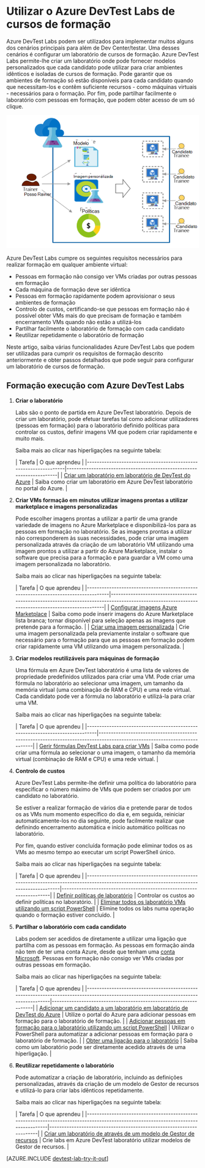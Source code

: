 <properties
    pageTitle="Utilizar o Azure DevTest Labs de cursos de formação | Microsoft Azure"
    description="Saiba como utilizar o Azure DevTest Labs para cenários de formação."
    services="devtest-lab,virtual-machines"
    documentationCenter="na"
    authors="steved0x"
    manager="douge"
    editor=""/>

<tags
    ms.service="devtest-lab"
    ms.workload="na"
    ms.tgt_pltfrm="na"
    ms.devlang="na"
    ms.topic="article"
    ms.date="09/12/2016"
    ms.author="sdanie"/>

# <a name="use-azure-devtest-labs-for-training"></a>Utilizar o Azure DevTest Labs de cursos de formação

Azure DevTest Labs podem ser utilizados para implementar muitos alguns dos cenários principais para além de Dev Center/testar. Uma desses cenários é configurar um laboratório de cursos de formação. Azure DevTest Labs permite-lhe criar um laboratório onde pode fornecer modelos personalizados que cada candidato pode utilizar para criar ambientes idênticos e isoladas de cursos de formação. Pode garantir que os ambientes de formação só estão disponíveis para cada candidato quando que necessitam-los e contêm suficiente recursos - como máquinas virtuais - necessários para o formação. Por fim, pode partilhar facilmente o laboratório com pessoas em formação, que podem obter acesso de um só clique.   

![Utilizar DevTest Labs de cursos de formação](./media/devtest-lab-training-lab/devtest-lab-training.png)

Azure DevTest Labs cumpre os seguintes requisitos necessários para realizar formação em qualquer ambiente virtual: 


-   Pessoas em formação não consigo ver VMs criadas por outras pessoas em formação
-   Cada máquina de formação deve ser idêntica
-   Pessoas em formação rapidamente podem aprovisionar o seus ambientes de formação
-   Controlo de custos, certificando-se que pessoas em formação não é possível obter VMs mais do que precisam de formação e também encerramento VMs quando não estão a utilizá-los
-   Partilhar facilmente o laboratório de formação com cada candidato
-   Reutilizar repetidamente o laboratório de formação


Neste artigo, saiba várias funcionalidades Azure DevTest Labs que podem ser utilizadas para cumprir os requisitos de formação descrito anteriormente e obter passos detalhados que pode seguir para configurar um laboratório de cursos de formação.  


## <a name="implementing-training-with-azure-devtest-labs"></a>Formação execução com Azure DevTest Labs

1. **Criar o laboratório** 

    Labs são o ponto de partida em Azure DevTest laboratório. Depois de criar um laboratório, pode efetuar tarefas tal como adicionar utilizadores (pessoas em formação) para o laboratório definido políticas para controlar os custos, definir imagens VM que podem criar rapidamente e muito mais.   

    Saiba mais ao clicar nas hiperligações na seguinte tabela:

  	| Tarefa                                                            | O que aprendeu                                                    |
|-----------------------------------------------------------------|----------------------------------------------------------------------|
| [Criar um laboratório em laboratório de DevTest do Azure](devtest-lab-create-lab.md) | Saiba como criar um laboratório em Azure DevTest laboratório no portal do Azure. |

2. **Criar VMs formação em minutos utilizar imagens prontas a utilizar marketplace e imagens personalizadas** 
    
    Pode escolher imagens prontas a utilizar a partir de uma grande variedade de imagens no Azure Marketplace e disponibilizá-los para as pessoas em formação no laboratório. Se as imagens prontas a utilizar não corresponderem às suas necessidades, pode criar uma imagem personalizada através da criação de um laboratório VM utilizando uma imagem prontos a utilizar a partir do Azure Marketplace, instalar o software que precisa para a formação e para guardar a VM como uma imagem personalizada no laboratório. 

    Saiba mais ao clicar nas hiperligações na seguinte tabela:

  	| Tarefa                                                                              | O que aprendeu                                                                                                                                  |
|-----------------------------------------------------------------------------------|-------------------------------------------------------------------------------------------------------------------------------------------------|
| [Configurar imagens Azure Marketplace](devtest-lab-configure-marketplace-images.md) | Saiba como pode inserir imagens do Azure Marketplace lista branca; tornar disponível para seleção apenas as imagens que pretende para a formação.                 |
| [Criar uma imagem personalizada](devtest-lab-create-template.md)                           | Crie uma imagem personalizada pela previamente instalar o software que necessário para o formação para que as pessoas em formação podem criar rapidamente uma VM utilizando uma imagem personalizada. |

3. **Criar modelos reutilizáveis para máquinas de formação** 

    Uma fórmula em Azure DevTest laboratório é uma lista de valores de propriedade predefinidos utilizados para criar uma VM. Pode criar uma fórmula no laboratório ao selecionar uma imagem, um tamanho da memória virtual (uma combinação de RAM e CPU) e uma rede virtual. Cada candidato pode ver a fórmula no laboratório e utilizá-la para criar uma VM. 

    Saiba mais ao clicar nas hiperligações na seguinte tabela:

  	| Tarefa                                                                         | O que aprendeu                                                                                                          |
|------------------------------------------------------------------------------|-------------------------------------------------------------------------------------------------------------------------|
| [Gerir fórmulas DevTest Labs para criar VMs](devtest-lab-manage-formulas.md) | Saiba como pode criar uma fórmula ao selecionar o uma imagem, o tamanho da memória virtual (combinação de RAM e CPU) e uma rede virtual. |

4. **Controlo de custos**

    Azure DevTest Labs permite-lhe definir uma política do laboratório para especificar o número máximo de VMs que podem ser criados por um candidato no laboratório. 

    Se estiver a realizar formação de vários dia e pretende parar de todos os as VMs num momento específico do dia e, em seguida, reiniciar automaticamente-los no dia seguinte, pode facilmente realizar que definindo encerramento automática e início automático políticas no laboratório. 

    Por fim, quando estiver concluída formação pode eliminar todos os as VMs ao mesmo tempo ao executar um script PowerShell único. 

    Saiba mais ao clicar nas hiperligações na seguinte tabela:

  	| Tarefa                                                                                                                                    | O que aprendeu                                                      |
|-----------------------------------------------------------------------------------------------------------------------------------------|---------------------------------------------------------------------|
| [Definir políticas de laboratório](devtest-lab-set-lab-policy.md)                                                                                    | Controlar os custos ao definir políticas no laboratório.                       |
| [Eliminar todos os laboratório VMs utilizando um script PowerShell](devtest-lab-faq.md#how-can-i-automate-the-process-of-deleting-all-the-vms-in-my-lab) | Elimine todos os labs numa operação quando o formação estiver concluído. |

5. **Partilhar o laboratório com cada candidato**

    Labs podem ser acedidos de diretamente a utilizar uma ligação que partilha com as pessoas em formação. As pessoas em formação ainda não tem de ter uma conta Azure, desde que tenham uma [conta Microsoft](devtest-lab-faq.md#what-is-a-microsoft-account). Pessoas em formação não consigo ver VMs criadas por outras pessoas em formação.  

    Saiba mais ao clicar nas hiperligações na seguinte tabela:

  	| Tarefa                                                                                                                                | O que aprendeu                                                   |
|-------------------------------------------------------------------------------------------------------------------------------------|------------------------------------------------------------------|
| [Adicionar um candidato a um laboratório em laboratório de DevTest do Azure](devtest-lab-add-devtest-user.md)                                                     | Utilize o portal do Azure para adicionar pessoas em formação para o laboratório de formação.       |
| [Adicionar pessoas em formação para o laboratório utilizando um script PowerShell](devtest-lab-add-devtest-user.md#add-an-external-user-to-a-lab-using-powershell) | Utilizar o PowerShell para automatizar a adicionar pessoas em formação para o laboratório de formação. |
| [Obter uma ligação para o laboratório](devtest-lab-faq.md#how-do-i-share-a-direct-link-to-my-lab)                                                  | Saiba como um laboratório pode ser diretamente acedido através de uma hiperligação.        |

6. **Reutilizar repetidamente o laboratório** 

    Pode automatizar a criação de laboratório, incluindo as definições personalizadas, através da criação de um modelo de Gestor de recursos e utilizá-lo para criar labs idênticos repetidamente. 

    Saiba mais ao clicar nas hiperligações na seguinte tabela:

  	| Tarefa                                                                                                                               | O que aprendeu                                                      |
|------------------------------------------------------------------------------------------------------------------------------------|---------------------------------------------------------------------|
| [Criar um laboratório de através de um modelo de Gestor de recursos](devtest-lab-faq.md#how-do-i-create-a-lab-from-an-azure-resource-manager-template) | Crie labs em Azure DevTest laboratório utilizar modelos de Gestor de recursos. |

[AZURE.INCLUDE [devtest-lab-try-it-out](../../includes/devtest-lab-try-it-out.md)]  

